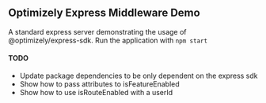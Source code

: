 ## Optimizely Express Middleware Demo

A standard express server demonstrating the usage of @optimizely/express-sdk. Run the application with `npm start`

#### TODO
- Update package dependencies to be only dependent on the express sdk
- Show how to pass attributes to isFeatureEnabled
- Show how to use isRouteEnabled with a userId

